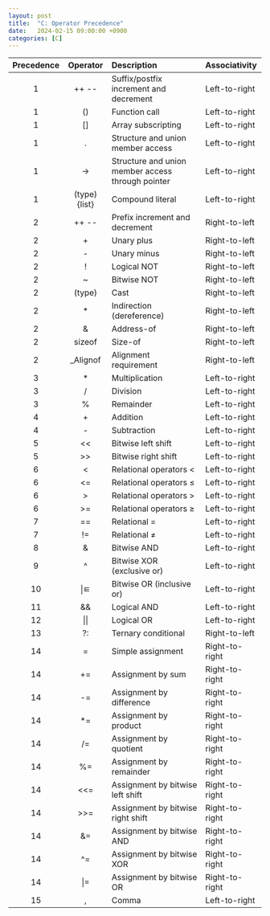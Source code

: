 ```yaml
---
layout: post
title:  "C: Operator Precedence"
date:   2024-02-15 09:00:00 +0900
categories: [C]
---
```


|Precedence|Operator|Description|Associativity|
|:---:|:---:|:---|:---|
|1|++ --|Suffix/postfix increment and decrement|Left-to-right|
|1|()|Function call|Left-to-right|
|1|[]|Array subscripting|Left-to-right|
|1|.|Structure and union member access|Left-to-right|
|1|->|Structure and union member access through pointer|Left-to-right|
|1|(type){list}|Compound literal|Left-to-right|
|2|++ --|Prefix increment and decrement|Right-to-left|
|2|+|Unary plus|Right-to-left|
|2|-|Unary minus|Right-to-left|
|2|!|Logical NOT|Right-to-left|
|2|~|Bitwise NOT|Right-to-left|
|2|(type)|Cast|Right-to-left|
|2|*|Indirection (dereference)|Right-to-left|
|2|&|Address-of|Right-to-left|
|2|sizeof|Size-of|Right-to-left|
|2|_Alignof|Alignment requirement|Right-to-left|
|3|*|Multiplication|Left-to-right|
|3|/|Division|Left-to-right|
|3|%|Remainder|Left-to-right|
|4|+|Addition|Left-to-right|
|4|-|Subtraction|Left-to-right|
|5|&#60;&#60;|Bitwise left shift|Left-to-right|
|5|&#62;&#62;|Bitwise right shift|Left-to-right|
|6|&#60;|Relational operators <|Left-to-right|
|6|&#60;=|Relational operators ≤|Left-to-right|
|6|&#62;|Relational operators >|Left-to-right|
|6|&#62;=|Relational operators ≥|Left-to-right|
|7|==|Relational =|Left-to-right|
|7|!=|Relational ≠|Left-to-right|
|8|&|Bitwise AND|Left-to-right|
|9|^|Bitwise XOR (exclusive or)|Left-to-right|
|10|\|ㅌ|Bitwise OR (inclusive or)|Left-to-right|
|11|&&|Logical AND|Left-to-right|
|12|&#124;&#124;|Logical OR|Left-to-right|
|13|?:|Ternary conditional|Right-to-left|
|14|=|Simple assignment|Right-to-right|
|14|+=|Assignment by sum|Right-to-right|
|14|-=|Assignment by difference|Right-to-right|
|14|*=|Assignment by product|Right-to-right|
|14|/=|Assignment by quotient|Right-to-right|
|14|%=|Assignment by remainder|Right-to-right|
|14|&#60;&#60;=|Assignment by bitwise left shift|Right-to-right|
|14|&#62;&#62;=|Assignment by bitwise right shift|Right-to-right|
|14|&=|Assignment by bitwise AND|Right-to-right|
|14|^=|Assignment by bitwise XOR|Right-to-right|
|14|&#124;=|Assignment by bitwise OR|Right-to-right|
|15|,|Comma|Left-to-right|
